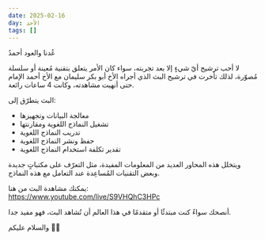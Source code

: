 ```yaml
---
date: 2025-02-16
day: الأحد
tags: []
---
```


عُدنا والعود أحمدُ

لا أحب ترشيح أيّ شيءٍ إلا بعد تجربته، سواء كان الأمر يتعلق بتقنية مُعينة أو سلسلة مُصوّرة، لذلك تأخرت في ترشيح البث الذي أجراه الأخ أبو بكر سليمان مع الأخ أحمد الإمام حتى أنهيت مشاهدته، وكانت 4 ساعات رائعة.

البث يتطرّق إلى:
- معالجة البيانات وتجهيزها
- تشغيل النماذج اللغوية ومقارنتها
- تدريب النماذج اللغوية
- حفظ ونشر النماذج اللغوية
- تقدير تكلفة استخدام النماذج اللغوية

ويتخلل هذه المحاور العديد من المعلومات المفيدة، مثل التعرّف على مكتباتٍ جديدة وبعض التقنيات المُساعِدة عند التعامل مع هذه النماذج.

يمكنك مشاهدة البث من هنا:  
https://www.youtube.com/live/S9VHQhC3HPc

أنصحك سواءً كنت مبتدئًا أو متقدمًا في هذا العالم أن تُشاهد البث، فهو مفيد جدا.

والسلام عليكم 👋🏻
